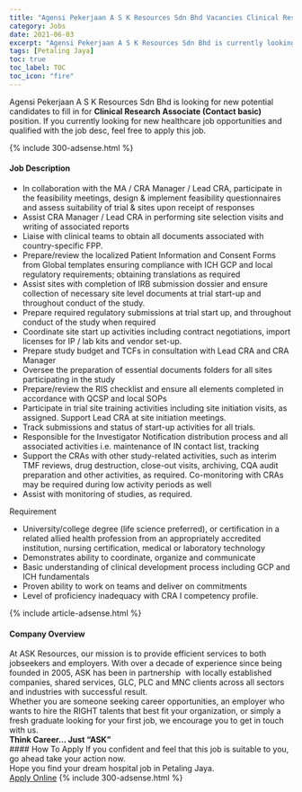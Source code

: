 ```yaml
---
title: "Agensi Pekerjaan A S K Resources Sdn Bhd Vacancies Clinical Research Associate (Contact basic)" 
category: Jobs 
date: 2021-06-03 
excerpt: "Agensi Pekerjaan A S K Resources Sdn Bhd is currently looking for suitable person to fill in the Clinical Research Associate (Contact basic) which positioned at Petaling Jaya" 
tags: [Petaling Jaya] 
toc: true 
toc_label: TOC 
toc_icon: "fire" 
--- 
```


<p>Agensi Pekerjaan A S K Resources Sdn Bhd is looking for new potential candidates to fill in for <b>Clinical Research Associate (Contact basic)</b> position. If you currently looking for new healthcare job opportunities and qualified with the job desc, feel free to apply this job.
</p>{% include 300-adsense.html %} 
<div><div><h4>Job Description</h4></div><div><div><span><div><ul><li>In collaboration with the MA / CRA Manager / Lead CRA, participate in the feasibility meetings, design &amp; implement feasibility questionnaires and assess suitability of trial &amp; sites upon receipt of responses</li><li>Assist CRA Manager / Lead CRA in performing site selection visits and writing of associated reports</li><li>Liaise with clinical teams to obtain all documents associated with country-specific FPP.</li><li>Prepare/review the localized Patient Information and Consent Forms from Global templates ensuring compliance with ICH GCP and local regulatory requirements; obtaining translations as required</li><li>Assist sites with completion of IRB submission dossier and ensure collection of necessary site level documents at trial start-up and throughout conduct of the study.</li><li>Prepare required regulatory submissions at trial start up, and throughout conduct of the study when required</li><li>Coordinate site start up activities including contract negotiations, import licenses for IP / lab kits and vendor set-up.</li><li>Prepare study budget and TCFs in consultation with Lead CRA and CRA Manager</li><li>Oversee the preparation of essential documents folders for all sites participating in the study</li><li>Prepare/review the RIS checklist and ensure all elements completed in accordance with QCSP and local SOPs</li><li>Participate in trial site training activities including site initiation visits, as assigned. Support Lead CRA at site initiation meetings.</li><li>Track submissions and status of start-up activities for all trials.</li><li>Responsible for the Investigator Notification distribution process and all associated activities i.e. maintenance of IN contact list, tracking</li><li>Support the CRAs with other study-related activities, such as interim TMF reviews, drug destruction, close-out visits, archiving, CQA audit preparation and other activities, as required. Co-monitoring with CRAs may be required during low activity periods as well</li><li>Assist with monitoring of studies, as required.</li></ul><div>Requirement</div><ul><li>University/college degree (life science preferred), or certification in a related allied health profession from an appropriately accredited institution, nursing certification, medical or laboratory technology</li><li>Demonstrates ability to coordinate, organize and communicate</li><li><div>Basic understanding of clinical development process including GCP and ICH fundamentals</div></li><li><div>Proven ability to work on teams and deliver on commitments</div></li><li>Level of proficiency inadequacy with CRA I competency profile.</li></ul></div></span></div></div></div> 
{% include article-adsense.html %} 
<div><div><h4>Company Overview</h4></div><div><div><span><div><div>
<div>
		At ASK Resources, our mission is to provide efficient services to both jobseekers and employers. With over a decade of experience since being founded in 2005, ASK has been in partnership&#160; with locally established companies, shared services, GLC, PLC and MNC clients across all sectors and industries with successful result.&#160;</div>
<div>
		Whether you are someone seeking career opportunities, an employer who wants to hire the RIGHT talents that best fit your organization, or simply a fresh graduate looking for your first job, we encourage you to get in touch with us.</div>
<div>
<strong>Think Career&#8230; Just &#8220;ASK&#8221;</strong></div>
</div></div></span></div></div></div> 
#### How To Apply 
If you confident and feel that this job is suitable to you, go ahead take your action now. <br/> 
Hope you find your dream hospital job in Petaling Jaya. <br/> 
<a href="https://www.jobstreet.com.my/en/job/clinical-research-associate-contact-basic-4581521?jobId=jobstreet-my-job-4581521" class="btn btn--warning" target="_blank" rel="nofollow noopenner">Apply Online</a> 
{% include 300-adsense.html %} 